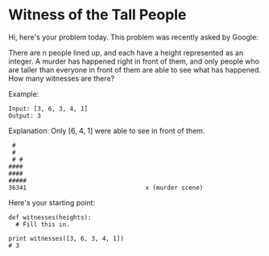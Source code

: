 # Witness of the Tall People
Hi, here's your problem today. This problem was recently asked by Google:

There are n people lined up, and each have a height represented as an integer. A murder has happened right in front of them, and only people who are taller than everyone in front of them are able to see what has happened. How many witnesses are there?

Example:
```
Input: [3, 6, 3, 4, 1]  
Output: 3
```
Explanation: Only [6, 4, 1] were able to see in front of them.
```
 #
 #
 # #
####
####
#####
36341                                 x (murder scene)
```
Here's your starting point:
```
def witnesses(heights):
  # Fill this in.

print witnesses([3, 6, 3, 4, 1])
# 3
```